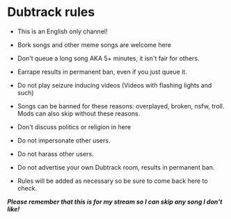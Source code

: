 # Dubtrack rules

* This is an English only channel! 

* Bork songs and other meme songs are welcome here

* Don't queue a long song AKA 5+ minutes, it isn't fair for others.

* Earrape results in permanent ban, even if you just queue it. 

* Do not play seizure inducing videos (Videos with flashing lights and such) 

* Songs can be banned for these reasons: overplayed, broken, nsfw, troll. Mods can also skip without these reasons.

* Don't discuss politics or religion in here 

* Do not impersonate other users. 

* Do not harass other users. 

* Do not advertise your own Dubtrack room, results in permanent ban. 

* Rules will be added as necessary so be sure to come back here to check.

__*Please remember that this is for my stream so I can skip any song I don't like!*__
